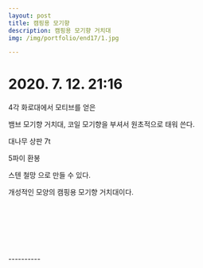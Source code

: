 ```yaml
---
layout: post
title: 캠핑용 모기향
description: 캠핑용 모기향 거치대
img: /img/portfolio/end17/1.jpg

---
```



# 2020. 7. 12. 21:16

4각 화로대에서 모티브를 얻은 

뱀브 모기향 거치대, 코일 모기향을 부셔서 원초적으로 태워 쓴다.

대나무 상판 7t

5파이 환봉

스텐 철망 으로 만들 수 있다.

개성적인 모양의 캠핑용 모기향 거치대이다.  


<div class="img_row">
<img class="col two" src="{{ site.baseurl }} /img/portfolio/end17/1.jpg" alt="" title="example image"/>
<img class="col one" src="{{ site.baseurl }} /img/portfolio/end17/2.jpg" alt="" title="example image"/>

</div>	
<div class="img_row">
<img class="col one" src="{{ site.baseurl }} /img/portfolio/end17/4.jpg" alt="" title="example image"/>
<img class="col two" src="{{ site.baseurl }} /img/portfolio/end17/5.jpg" alt="" title="example image"/>
<img class="col one" src="{{ site.baseurl }} /img/portfolio/end17/6.png" alt="" title="example image"/>
</div>	
<div class="img_row">
<img class="col one" src="{{ site.baseurl }} /img/portfolio/end17/7.jpg" alt="" title="example image"/>
<img class="col one" src="{{ site.baseurl }} /img/portfolio/end17/8.jpg" alt="" title="example image"/>
<img class="col one" src="{{ site.baseurl }} /img/portfolio/end17/9.png" alt="" title="example image"/>
</div>	
<div class="img_row">
<img class="col one" src="{{ site.baseurl }} /img/portfolio/end17/10.jpg" alt="" title="example image"/>
<img class="col one" src="{{ site.baseurl }} /img/portfolio/end17/11.jpg" alt="" title="example image"/>
<img class="col one" src="{{ site.baseurl }} /img/portfolio/end17/12.jpg" alt="" title="example image"/>
</div>	
<div class="img_row">
<img class="col one" src="{{ site.baseurl }} /img/portfolio/end17/13.jpg" alt="" title="example image"/>
<img class="col two" src="{{ site.baseurl }} /img/portfolio/end17/14.jpg" alt="" title="example image"/>


</div>	
<div class="img_row">
<img class="col one" src="{{ site.baseurl }} /img/portfolio/end17/3.jpg" alt="" title="example image"/>
<img class="col one" src="{{ site.baseurl }} /img/portfolio/end17/15.png" alt="" title="example image"/>
<img class="col one" src="{{ site.baseurl }} /img/portfolio/end17/16.png" alt="" title="example image"/>

</div>	
----------

